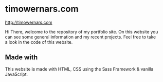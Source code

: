 # timowernars.com
http://timowernars.com

Hi There, welcome to the repository of my portfolio site. On this website you can see some general information and my recent projects. Feel free to take a look in the code of this website.

## Made with
This website is made with HTML, CSS using the Sass Framework & vanilla JavaScript.
